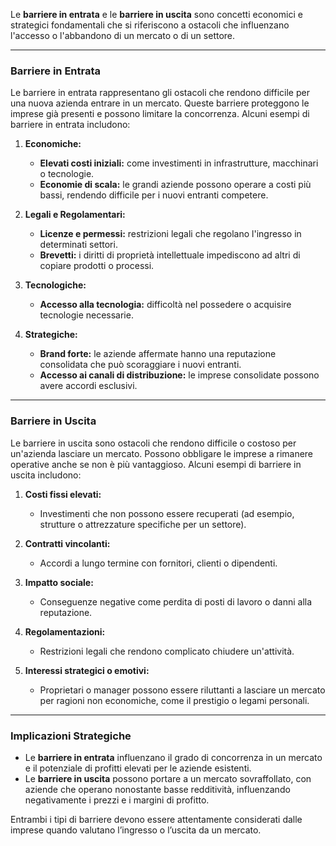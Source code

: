Le **barriere in entrata** e le **barriere in uscita** sono concetti economici e strategici fondamentali che si riferiscono a ostacoli che influenzano l'accesso o l'abbandono di un mercato o di un settore.

---

### **Barriere in Entrata**

Le barriere in entrata rappresentano gli ostacoli che rendono difficile per una nuova azienda entrare in un mercato. Queste barriere proteggono le imprese già presenti e possono limitare la concorrenza. Alcuni esempi di barriere in entrata includono:

1. **Economiche:**
    
    - **Elevati costi iniziali:** come investimenti in infrastrutture, macchinari o tecnologie.
    - **Economie di scala:** le grandi aziende possono operare a costi più bassi, rendendo difficile per i nuovi entranti competere.
2. **Legali e Regolamentari:**
    
    - **Licenze e permessi:** restrizioni legali che regolano l'ingresso in determinati settori.
    - **Brevetti:** i diritti di proprietà intellettuale impediscono ad altri di copiare prodotti o processi.
3. **Tecnologiche:**
    
    - **Accesso alla tecnologia:** difficoltà nel possedere o acquisire tecnologie necessarie.
4. **Strategiche:**
    
    - **Brand forte:** le aziende affermate hanno una reputazione consolidata che può scoraggiare i nuovi entranti.
    - **Accesso ai canali di distribuzione:** le imprese consolidate possono avere accordi esclusivi.

---

### **Barriere in Uscita**

Le barriere in uscita sono ostacoli che rendono difficile o costoso per un'azienda lasciare un mercato. Possono obbligare le imprese a rimanere operative anche se non è più vantaggioso. Alcuni esempi di barriere in uscita includono:

1. **Costi fissi elevati:**
    
    - Investimenti che non possono essere recuperati (ad esempio, strutture o attrezzature specifiche per un settore).
2. **Contratti vincolanti:**
    
    - Accordi a lungo termine con fornitori, clienti o dipendenti.
3. **Impatto sociale:**
    
    - Conseguenze negative come perdita di posti di lavoro o danni alla reputazione.
4. **Regolamentazioni:**
    
    - Restrizioni legali che rendono complicato chiudere un'attività.
5. **Interessi strategici o emotivi:**
    
    - Proprietari o manager possono essere riluttanti a lasciare un mercato per ragioni non economiche, come il prestigio o legami personali.

---

### **Implicazioni Strategiche**

- Le **barriere in entrata** influenzano il grado di concorrenza in un mercato e il potenziale di profitti elevati per le aziende esistenti.
- Le **barriere in uscita** possono portare a un mercato sovraffollato, con aziende che operano nonostante basse redditività, influenzando negativamente i prezzi e i margini di profitto.

Entrambi i tipi di barriere devono essere attentamente considerati dalle imprese quando valutano l’ingresso o l’uscita da un mercato.